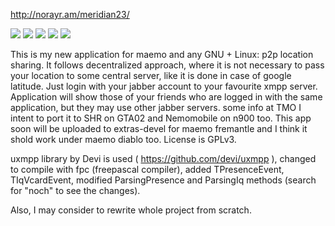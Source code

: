 http://norayr.am/meridian23/

![](meridian23.gif)
![](meridian03_.png)
![](screenshot04_.png)
![](screenshot05.png)
![](screenshot06.png)

This is my new application for maemo and any GNU + Linux: p2p location sharing.
It follows decentralized approach, where it is not necessary to pass your location to some central server, like it is done in case of google latitude.
Just login with your jabber account to your favourite xmpp server.
Application will show those of your friends who are logged in with the same application, but they may use other jabber servers.
some info at TMO
I intent to port it to SHR on GTA02 and Nemomobile on n900 too. This app soon will be uploaded to extras-devel for maemo fremantle and I think it shold work under maemo diablo too.
License is GPLv3.

uxmpp library by Devi is used ( https://github.com/devi/uxmpp ), changed to compile with fpc (freepascal compiler), added TPresenceEvent, TIqVcardEvent, modified ParsingPresence and ParsingIq methods (search for "noch" to see the changes).

Also, I may consider to rewrite whole project from scratch.


